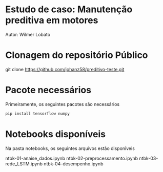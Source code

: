 # Estudo de caso: Manutenção preditiva em motores
Autor: Wilmer Lobato

# Clonagem do repositório Público
git clone https://github.com/johanz58/preditivo-teste.git
# Pacote necessários

Primeiramente, os seguintes pacotes são necessários

```bash
pip install tensorflow numpy
```

# Notebooks disponíveis

Na pasta notebooks, os seguintes arquivos estão disponĩveis

ntbk-01-anaise_dados.ipynb
ntbk-02-preprocessamento.ipynb
ntbk-03-rede_LSTM.ipynb
ntbk-04-desempenho.ipynb
